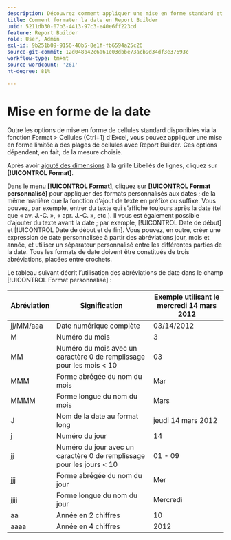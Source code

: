 ```yaml
---
description: Découvrez comment appliquer une mise en forme standard et limitée à des plages de cellules.
title: Comment formater la date en Report Builder
uuid: 5211db30-07b3-4413-97c3-e40e6ff223cd
feature: Report Builder
role: User, Admin
exl-id: 9b251b09-9156-40b5-8e1f-fb6594a25c26
source-git-commit: 12d048b42c6a61e03dbbe73acb9d34df3e37693c
workflow-type: tm+mt
source-wordcount: '261'
ht-degree: 81%

---
```


# Mise en forme de la date

Outre les options de mise en forme de cellules standard disponibles via la fonction Format > Cellules (Ctrl+1) d’Excel, vous pouvez appliquer une mise en forme limitée à des plages de cellules avec Report Builder. Ces options dépendent, en fait, de la mesure choisie.

Après avoir [ajouté des dimensions](/help/analyze/legacy-report-builder/layout/c-metrics-dimensions/t-add-metrics-and-dimensions.md) à la grille Libellés de lignes, cliquez sur **[!UICONTROL Format]**.

Dans le menu **[!UICONTROL Format]**, cliquez sur **[!UICONTROL Format personnalisé]** pour appliquer des formats personnalisés aux dates ; de la même manière que la fonction d’ajout de texte en préfixe ou suffixe. Vous pouvez, par exemple, entrer du texte qui s’affiche toujours après la date (tel que « av. J.-C. », « apr. J.-C. », etc.). Il vous est également possible d’ajouter du texte avant la date ; par exemple, [!UICONTROL Date de début] et [!UICONTROL Date de début et de fin]. Vous pouvez, en outre, créer une expression de date personnalisée à partir des abréviations jour, mois et année, et utiliser un séparateur personnalisé entre les différentes parties de la date. Tous les formats de date doivent être constitués de trois abréviations, placées entre crochets.

Le tableau suivant décrit l’utilisation des abréviations de date dans le champ [!UICONTROL Format personnalisé] :

| Abréviation | Signification | Exemple   utilisant le mercredi 14 mars 2012 |
|--- |--- |--- |
| jj/MM/aaa | Date numérique complète | 03/14/2012 |
| M | Numéro du mois | 3 |
| MM | Numéro du mois avec un caractère 0 de remplissage pour les mois &lt; 10 | 03 |
| MMM | Forme abrégée du nom du mois | Mar |
| MMMM | Forme longue du nom du mois | Mars |
| J | Nom de la date au format long | jeudi 14 mars 2012 |
| j | Numéro du jour | 14 |
| jj | Numéro du jour avec un caractère 0 de remplissage pour les jours &lt; 10 | 01 - 09 |
| jjj | Forme abrégée du nom du jour | Mer |
| jjjj | Forme longue du nom du jour | Mercredi |
| aa | Année en 2 chiffres | 10 |
| aaaa | Année en 4 chiffres | 2012 |
